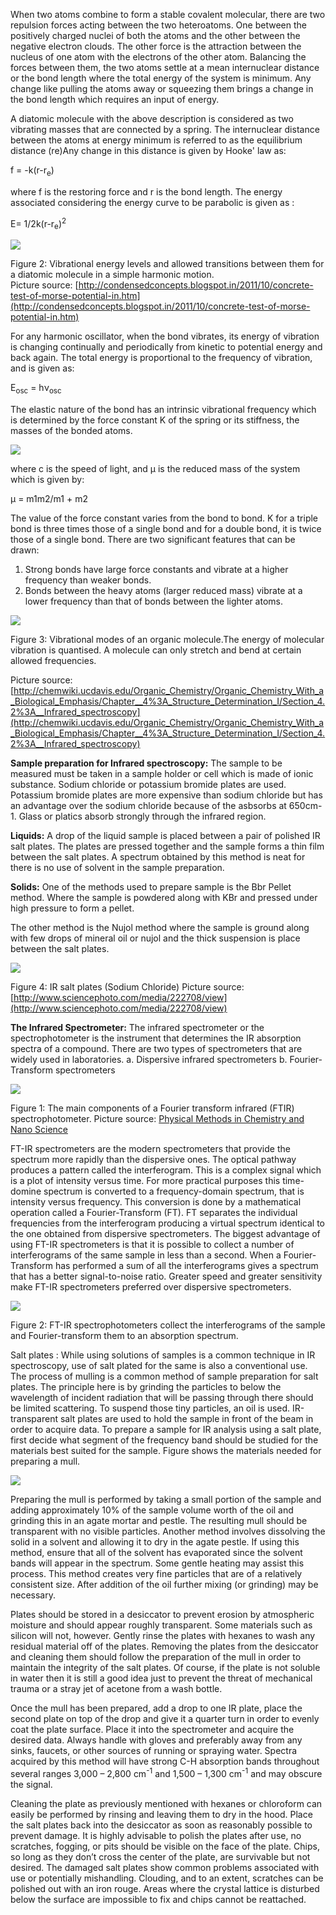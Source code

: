 When two atoms combine to form a stable covalent molecular, there are two repulsion forces acting between the two heteroatoms. One between the positively charged nuclei of both the atoms and the other between the negative electron clouds. The other force is the attraction between the nucleus of one atom with the electrons of the other atom. Balancing the forces between them, the two atoms settle at a mean internuclear distance or the bond length where the total energy of the system is minimum. Any change like pulling the atoms away or squeezing them brings a change in the bond length which requires an input of energy.

A diatomic molecule with the above description is considered as two vibrating masses that are connected by a spring. The internuclear distance between the atoms at energy minimum is referred to as the equilibrium distance (re)Any change in this distance is given by Hooke' law as:

f = -k(r-r<sub>e</sub>)

where f is the restoring force and r is the bond length. The energy associated considering the energy curve to be parabolic is given as :  

E= 1/2k(r-r<sub>e</sub>)<sup>2</sup>  

<img src="images/figure2_exp6.png">  

Figure 2: Vibrational energy levels and allowed transitions between them for a diatomic molecule in a simple harmonic motion.  
Picture source:
[http://condensedconcepts.blogspot.in/2011/10/concrete-test-of-morse-potential-in.htm](http://condensedconcepts.blogspot.in/2011/10/concrete-test-of-morse-potential-in.htm)  

For any harmonic oscillator, when the bond vibrates, its energy of vibration is changing continually and periodically from kinetic to potential energy and back again. The total energy is proportional to the frequency of vibration, and is given as:

E<sub>osc</sub> = hν<sub>osc</sub>

The elastic nature of the bond has an intrinsic vibrational frequency which is determined by the force constant K of the spring or its stiffness, the masses of the bonded atoms.

<img src="images/equation1.png">

where c is the speed of light, and μ is the reduced mass of the system which is given by:

μ = m1m2/m1 + m2

The value of the force constant varies from the bond to bond. K for a triple bond is three times those of a single bond and for a double bond, it is twice those of a single bond. There are two significant features that can be drawn:

1. Strong bonds have large force constants and vibrate at a higher frequency than weaker bonds.
2. Bonds between the heavy atoms (larger reduced mass) vibrate at a lower frequency than that of bonds between the lighter atoms.

<img src="images/figure3_exp6.png">  

 Figure 3: Vibrational modes of an organic molecule.The energy of molecular vibration is quantised. A molecule can only stretch and bend at certain allowed frequencies.

Picture source: [http://chemwiki.ucdavis.edu/Organic_Chemistry/Organic_Chemistry_With_a_Biological_Emphasis/Chapter__4%3A_Structure_Determination_I/Section_4.2%3A__Infrared_spectroscopy](http://chemwiki.ucdavis.edu/Organic_Chemistry/Organic_Chemistry_With_a_Biological_Emphasis/Chapter__4%3A_Structure_Determination_I/Section_4.2%3A__Infrared_spectroscopy)    

**Sample preparation for Infrared spectroscopy:**
The sample to be measured must be taken in a sample holder or cell which is made of ionic substance. Sodium chloride or potassium bromide plates are used. Potassium bromide plates are more expensive than sodium chloride but has an advantage over the sodium chloride because of the asbsorbs at 650cm-1. Glass or platics absorb strongly through the infrared region.

**Liquids:** A drop of the liquid sample is placed between a pair of polished IR salt plates. The plates are pressed together and the sample forms a thin film between the salt plates. A spectrum obtained by this method is neat for there is no use of solvent in the sample preparation.

**Solids:** One of the methods used to prepare sample is the Bbr Pellet method. Where the sample is powdered along with KBr and pressed under high pressure to form a pellet.

The other method is the Nujol method where the sample is ground along with few drops of mineral oil or nujol and the thick suspension is place between the salt plates.

<img src="images/figure4_exp6.jpg">

Figure 4: IR salt plates (Sodium Chloride)
Picture source: [http://www.sciencephoto.com/media/222708/view](http://www.sciencephoto.com/media/222708/view)  


**The Infrared Spectrometer:**
The infrared spectrometer or the spectrophotometer is the instrument that determines the IR absorption spectra of a compound. There are two types of spectrometers that are widely used in laboratories.
a. Dispersive infrared spectrometers
b. Fourier-Transform spectrometers

<img src="images/figure2_exp7.jpg">

Figure 1: The main components of a Fourier transform infrared (FTIR) spectrophotometer.
Picture source: [Physical Methods in Chemistry and Nano Science](https://cnx.org/content/m34660/latest/?collection=col10699/latest)

FT-IR spectrometers are the modern spectrometers that provide the spectrum more rapidly than the dispersive ones. The optical pathway produces a pattern called the interferogram. This is a complex signal which is a plot of intensity versus time. For more practical purposes this time-domine spectrum is converted to a frequency-domain spectrum, that is intensity versus frequency. This conversion is done by a mathematical operation called a Fourier-Transform (FT). FT separates the individual frequencies from the interferogram producing a virtual spectrum identical to the one obtained from dispersive spectrometers. The biggest advantage of using FT-IR spectrometers is that it is possible to collect a number of interferograms of the same sample in less than a second. When a Fourier-Transform has performed a sum of all the interferograms gives a spectrum that has a better signal-to-noise ratio. Greater speed and greater sensitivity make FT-IR spectrometers preferred over dispersive spectrometers.

<img src="images/figure3_exp7.png">

Figure 2: FT-IR spectrophotometers collect the interferograms of the sample and Fourier-transform them to an absorption spectrum.

Salt plates : While using solutions of samples is a common technique in IR spectroscopy, use of salt plated for the same is also a conventional use. The process of mulling is a common method of sample preparation for salt plates. The principle here is by grinding the particles to below the wavelength of incident radiation that will be passing through there should be limited scattering. To suspend those tiny particles, an oil is used. IR-transparent salt plates are used to hold the sample in front of the beam in order to acquire data. To prepare a sample for IR analysis using a salt plate, first decide what segment of the frequency band should be studied for the materials best suited for the sample. Figure shows the materials needed for preparing a mull.

<img src="./images/saltplate.jpeg">

Preparing the mull is performed by taking a small portion of the sample and adding approximately 10% of the sample volume worth of the oil and grinding this in an agate mortar and pestle. The resulting mull should be transparent with no visible particles. Another method involves dissolving the solid in a solvent and allowing it to dry in the agate pestle. If using this method, ensure that all of the solvent has evaporated since the solvent bands will appear in the spectrum. Some gentle heating may assist this process. This method creates very fine particles that are of a relatively consistent size. After addition of the oil further mixing (or grinding) may be necessary.

Plates should be stored in a desiccator to prevent erosion by atmospheric moisture and should appear roughly transparent. Some materials such as silicon will not, however. Gently rinse the plates with hexanes to wash any residual material off of the plates. Removing the plates from the desiccator and cleaning them should follow the preparation of the mull in order to maintain the integrity of the salt plates. Of course, if the plate is not soluble in water then it is still a good idea just to prevent the threat of mechanical trauma or a stray jet of acetone from a wash bottle.

Once the mull has been prepared, add a drop to one IR plate, place the second plate on top of the drop and give it a quarter turn in order to evenly coat the plate surface. Place it into the spectrometer and acquire the desired data. Always handle with gloves and preferably away from any sinks, faucets, or other sources of running or spraying water. Spectra acquired by this method will have strong C-H absorption bands throughout several ranges 3,000 – 2,800 cm<sup>-1</sup> and 1,500 – 1,300 cm<sup>-1</sup> and may obscure the signal.

Cleaning the plate as previously mentioned with hexanes or chloroform can easily be performed by rinsing and leaving them to dry in the hood. Place the salt plates back into the desiccator as soon as reasonably possible to prevent damage. It is highly advisable to polish the plates after use, no scratches, fogging, or pits should be visible on the face of the plate. Chips, so long as they don’t cross the center of the plate, are survivable but not desired. The damaged salt plates show common problems associated with use or potentially mishandling. Clouding, and to an extent, scratches can be polished out with an iron rouge. Areas where the crystal lattice is disturbed below the surface are impossible to fix and chips cannot be reattached.
